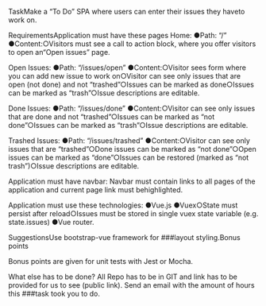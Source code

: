 TaskMake a “To Do” SPA where users can enter their issues they haveto work on.

RequirementsApplication must have these pages
Home: 
    ●Path: “/”
    ●Content:○Visitors must see a call to action block, where you offer visitors to open an“Open issues” page.
      
Open Issues:
    ●Path: “/issues/open”
    ●Content:○Visitor sees form where you can add new issue to work on○Visitor can see only issues that are open (not done) and not “trashed”○Issues can be marked as done○Issues can be marked as “trash”○Issue descriptions are editable.
      
Done Issues:
    ●Path: “/issues/done”
    ●Content:○Visitor can see only issues that are done and not “trashed”○Issues can be marked as “not done”○Issues can be marked as “trash”○Issue descriptions are editable.
      
Trashed Issues:
    ●Path: “/issues/trashed”
    ●Content:○Visitor can see only issues that are “trashed”○Done issues can be marked as “not done”○Open issues can be marked as “done”○Issues can be restored (marked as “not trash”)○Issue descriptions are editable.
      
Application must have navbar:
Navbar must contain links to all pages of the application and current page link must behighlighted.


Application must use these technologies:
●Vue.js
●Vuex○State must persist after reload○Issues must be stored in single vuex state variable (e.g. state.issues)
●Vue router.

SuggestionsUse bootstrap-vue framework for ###layout styling.Bonus points

Bonus points are given for unit tests with Jest or Mocha.

What else has to be done?
All Repo has to be in GIT and link has to be 
provided for us to see (public link).
Send an email with the amount of hours this ###task took you to do.

